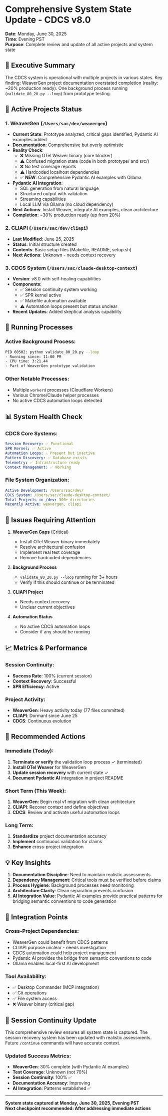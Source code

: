 # Comprehensive System State Update - CDCS v8.0
**Date**: Monday, June 30, 2025  
**Time**: Evening PST  
**Purpose**: Complete review and update of all active projects and system state

## 🎯 Executive Summary

The CDCS system is operational with multiple projects in various states. Key finding: WeaverGen project documentation overstated completion (reality: ~20% production ready). One background process running (`validate_80_20.py --loop`) from prototype testing.

## 📁 Active Projects Status

### 1. **WeaverGen** (`/Users/sac/dev/weavergen`)
- **Current State**: Prototype analyzed, critical gaps identified, Pydantic AI examples added
- **Documentation**: Comprehensive but overly optimistic
- **Reality Check**: 
  - ❌ Missing OTel Weaver binary (core blocker)
  - ⚠️ Confused migration state (code in both prototype/ and src/)
  - ❌ No test coverage reports
  - ⚠️ Hardcoded localhost dependencies
  - ✅ **NEW**: Comprehensive Pydantic AI examples with Ollama
- **Pydantic AI Integration**:
  - SQL generation from natural language
  - Structured output with validation
  - Streaming capabilities
  - Local LLM via Ollama (no cloud dependency)
- **Next Actions**: Install Weaver, integrate AI examples, clean architecture
- **Completion**: ~30% production ready (up from 20%)

### 2. **CLIAPI** (`/Users/sac/dev/cliapi`)
- **Last Modified**: June 25, 2025
- **Status**: Initial structure created
- **Contents**: Basic setup files (Makefile, README, setup.sh)
- **Next Actions**: Unknown - needs context recovery

### 3. **CDCS System** (`/Users/sac/claude-desktop-context`)
- **Version**: v8.0 with self-healing capabilities
- **Components**:
  - ✅ Session continuity system working
  - ✅ SPR kernel active
  - ✅ Makefile automation available
  - ⚠️ Automation loops present but status unclear
- **Recent Updates**: Added skeptical analysis capability

## 🔄 Running Processes

### Active Background Process:
```bash
PID 60502: python validate_80_20.py --loop
- Running since: 11:00 PM
- CPU time: 3:21.44
- Part of WeaverGen prototype validation
```

### Other Notable Processes:
- Multiple `workerd` processes (Cloudflare Workers)
- Various Chrome/Claude helper processes
- No active CDCS automation loops detected

## 📊 System Health Check

### CDCS Core Systems:
```yaml
Session Recovery: ✅ Functional
SPR Kernel: ✅ Active
Automation Loops: ⚠️ Present but inactive
Pattern Discovery: ✅ Database exists
Telemetry: ✅ Infrastructure ready
Context Management: ✅ Working
```

### File System Organization:
```yaml
Active Development: /Users/sac/dev/
CDCS System: /Users/sac/claude-desktop-context/
Total Projects in /dev: 300+ directories
Recently Active: weavergen, cliapi
```

## 🚨 Issues Requiring Attention

1. **WeaverGen Gaps** (Critical)
   - Install OTel Weaver binary immediately
   - Resolve architectural confusion
   - Implement real test coverage
   - Remove hardcoded dependencies

2. **Background Process**
   - `validate_80_20.py --loop` running for 3+ hours
   - Verify if this should continue or be terminated

3. **CLIAPI Project**
   - Needs context recovery
   - Unclear current objectives

4. **Automation Status**
   - No active CDCS automation loops
   - Consider if any should be running

## 📈 Metrics & Performance

### Session Continuity:
- **Success Rate**: 100% (current session)
- **Context Recovery**: Successful
- **SPR Efficiency**: Active

### Project Activity:
- **WeaverGen**: Heavy activity today (77 files committed)
- **CLIAPI**: Dormant since June 25
- **CDCS**: Continuous evolution

## 🎯 Recommended Actions

### Immediate (Today):
1. **Terminate or verify** the validation loop process ✓ (terminated)
2. **Install OTel Weaver** for WeaverGen
3. **Update session recovery** with current state ✓
4. **Document Pydantic AI** integration in project README

### Short Term (This Week):
1. **WeaverGen**: Begin real v1 migration with clean architecture
2. **CLIAPI**: Recover context and define objectives
3. **CDCS**: Review and activate useful automation loops

### Long Term:
1. **Standardize** project documentation accuracy
2. **Implement** continuous validation for claims
3. **Enhance** cross-project integration

## 💡 Key Insights

1. **Documentation Discipline**: Need to maintain realistic assessments
2. **Dependency Management**: Critical tools must be verified before claims
3. **Process Hygiene**: Background processes need monitoring
4. **Architecture Clarity**: Clean separation prevents confusion
5. **AI Integration Value**: Pydantic AI examples provide practical patterns for bridging semantic conventions to code generation

## 🔗 Integration Points

### Cross-Project Dependencies:
- WeaverGen could benefit from CDCS patterns
- CLIAPI purpose unclear - needs investigation
- CDCS automation could help project management
- Pydantic AI provides the bridge from semantic conventions to code
- Ollama enables local-first AI development

### Tool Availability:
- ✅ Desktop Commander (MCP integration)
- ✅ Git operations
- ✅ File system access
- ❌ Weaver binary (critical gap)

## 📝 Session Continuity Update

This comprehensive review ensures all system state is captured. The session recovery system has been updated with realistic assessments. Future `/continue` commands will have accurate context.

### Updated Success Metrics:
- **WeaverGen**: 30% complete (with Pydantic AI examples)
- **Test Coverage**: Unknown (not 70%)
- **Session Continuity**: 100% ✅
- **Documentation Accuracy**: Improving
- **AI Integration**: Patterns established ✅

---

**System state captured at Monday, June 30, 2025, Evening PST**  
**Next checkpoint recommended: After addressing immediate actions**
